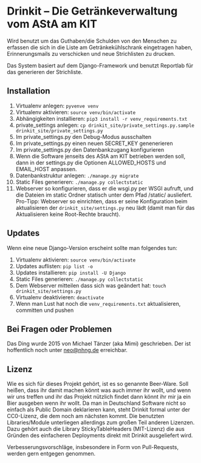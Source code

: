 Drinkit – Die Getränkeverwaltung vom AStA am KIT
================================================
Wird benutzt um das Guthaben/die Schulden von den Menschen zu erfassen die sich in die Liste am Getränkekühlschrank eingetragen haben, Erinnerungsmails zu verschicken und neue Strichlisten zu drucken.

Das System basiert auf dem Django-Framework und benutzt Reportlab für das generieren der Strichliste.

Installation
------------
1. Virtualenv anlegen: `pyvenve venv`
2. Virtualenv aktivieren: `source venv/bin/activate`
3. Abhängigkeiten installieren: `pip3 install -r venv_requirements.txt`
4. private_settings anlegen: `cp drinkit_site/private_settings.py.sample drinkit_site/private_settings.py`
5. Im private_settings.py den Debug-Modus ausschalten
6. Im private_settings.py einen neuen SECRET_KEY genenerieren
7. Im private_settings.py den Datenbankzugang konfigurieren
8. Wenn die Software jenseits des AStA am KIT betrieben werden soll, dann in der settings.py die Optionen ALLOWED_HOSTS und EMAIL_HOST anpassen.
9. Datenbankstruktur anlegen: `./manage.py migrate`
10. Static Files generieren: `./manage.py collectstatic`
11. Webserver so konfigurieren, dass er die wsgi.py per WSGI aufruft, und die Dateien im static Ordner statisch unter dem Pfad <domain>/static/ ausliefert. Pro-Tipp: Webserver so einrichten, dass er seine Konfiguration beim aktualisieren der `drinkit_site/settings.py` neu lädt (damit man für das Aktualisieren keine Root-Rechte braucht).

Updates
-------
Wenn eine neue Django-Version erscheint sollte man folgendes tun:

1. Virtualenv aktivieren: `source venv/bin/activate`
2. Updates auflisten: `pip list -o`
3. Updates installieren: `pip install -U Django`
4. Static Files generieren: `./manage.py collectstatic`
5. Dem Webserver mitteilen dass sich was geändert hat: `touch drinkit_site/settings.py`
6. Virtualenv deaktivieren: `deactivate`
7. Wenn man Lust hat noch die ``venv_requirements.txt`` aktualisieren, committen und pushen

Bei Fragen oder Problemen
-------------------------
Das Ding wurde 2015 von Michael Tänzer (aka Mimi) geschrieben. Der ist hoffentlich noch unter neo@nhng.de erreichbar.

Lizenz
------
Wie es sich für dieses Projekt gehört, ist es so genannte Beer-Ware. Soll heißen, dass ihr damit machen könnt was auch immer ihr wollt, und wenn wir uns treffen und ihr das Projekt nützlich findet dann könnt ihr mir ja ein Bier ausgeben wenn ihr wollt. Da man in Deutschland Software nicht so einfach als Public Domain deklarieren kann, steht Drinkit formal unter der CC0-Lizenz, die dem noch am nächsten kommt. Die benutzten Libraries/Module unterliegen allerdings zum großen Teil anderen Lizenzen. Dazu gehört auch die Library StickyTableHeaders (MIT-Lizenz) die aus Gründen des einfacheren Deployments direkt mit Drinkit ausgeliefert wird.

Verbesserungsvorschläge, insbesondere in Form von Pull-Requests, werden gern entgegen genommen.